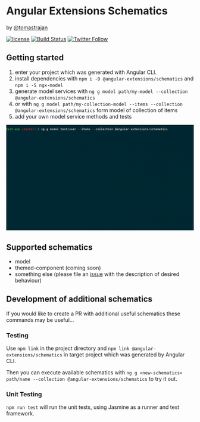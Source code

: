 # Angular Extensions Schematics
by [@tomastrajan](https://twitter.com/tomastrajan)

[![license](https://img.shields.io/github/license/angular-extensions/schematics.svg)](https://github.com/angular-extensions/schematics/blob/master/LICENSE) [![Build Status](https://travis-ci.org/angular-extensions/schematics.svg?branch=master)](https://travis-ci.org/angular-extensions/schematics) [![Twitter Follow](https://img.shields.io/twitter/follow/tomastrajan.svg?style=social&label=Follow)](https://twitter.com/tomastrajan)

## Getting started
1. enter your project which was generated with Angular CLI.
2. install dependencies with `npm i -D @angular-extensions/schematics` and `npm i -S ngx-model`
3. generate model services with `ng g model path/my-model --collection @angular-extensions/schematics`
4. or with `ng g model path/my-collection-model --items --collection @angular-extensions/schematics` form model of collection of items
5. add your own model service methods and tests

![Generating model using schematics](https://raw.githubusercontent.com/angular-extensions/schematics/master/assets/model-schematics.gif)

## Supported schematics
* model
* themed-component (coming soon)
* something else (please file an [issue](https://github.com/angular-extensions/schematics/issues) 
  with the description of desired behaviour)

## Development of additional schematics

If you would like to create a PR with additional useful schematics these commands may be useful...

### Testing

Use `npm link` in the project directory and `npm link @angular-extensions/schematics` 
in target project which was generated by Angular CLI.

Then you can execute available schematics with 
`ng g <new-schematics> path/name --collection @angular-extensions/schematics` to try it out.

### Unit Testing

`npm run test` will run the unit tests, using Jasmine as a runner and test framework.
 